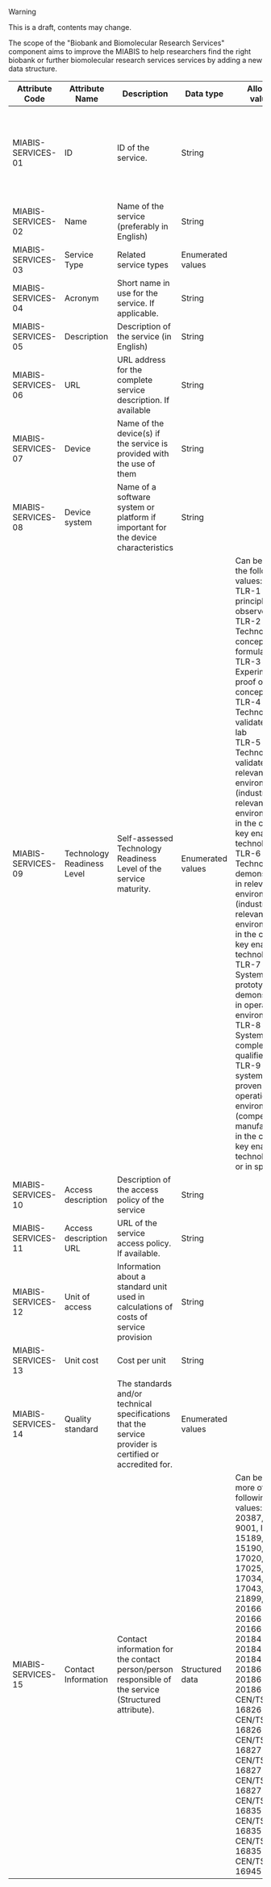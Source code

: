 > [!WARNING]  
> This is a draft, contents may change.

The scope of the "Biobank and Biomolecular Research Services" component aims to improve the MIABIS to help researchers find the right biobank or further biomolecular research services services by adding a new data structure.

| Attribute Code | Attribute Name | Description | Data type | Allowed values| Constraints | Cardinality | 
| --- | --- | --- | --- | --- | --- | ---|
| MIABIS-SERVICES-01 | ID | ID of the service. | String | | The ID is technical and given by the implementation. Implementation will provide instructions on how to form the ID | 1 |
| MIABIS-SERVICES-02 | Name | Name of the service (preferably in English) | String | | | 1  |
| MIABIS-SERVICES-03 | Service Type  | Related service types  | Enumerated values |  |  | 1-n  |
| MIABIS-SERVICES-04 | Acronym | Short name in use for the service. If applicable.  | String  |  |  |
| MIABIS-SERVICES-05 | Description | Description of the service (in English) | String | |    | 1  |
| MIABIS-SERVICES-06 | URL   | URL address for the complete service description. If available   | String  |  | | 0-1    |
| MIABIS-SERVICES-07 | Device  | Name of the device(s) if the service is provided with the use of them  | String  |  |   | 0-n   |
| MIABIS-SERVICES-08 | Device system | Name of a software system or platform if important for the device characteristics  | String   |  | | 0-n         |
| MIABIS-SERVICES-09 | Technology Readiness Level | Self-assessed Technology Readiness Level of the service maturity.  | Enumerated values | Can be one of the following values:<br>TLR-1 Basic principles observed<br>TLR-2 Technology concept formulated<br>TLR-3 Experimental proof of concept<br>TLR-4 Technology validated in lab<br>TLR-5 Technology validated in relevant environment (industrially relevant environment in the case of key enabling technologies)<br>TLR-6 Technology demonstrated in relevant environment (industrially relevant environment in the case of key enabling technologies)<br>TLR-7 System prototype demonstration in operational environment<br>TLR-8 System complete and qualified<br>TLR-9 Actual system proven in operational environment (competitive manufacturing in the case of key enabling technologies; or in space) | | 0-1 |
| MIABIS-SERVICES-10 | Access description | Description of the access policy of the service | String  |  |  | 1           |
| MIABIS-SERVICES-11 | Access description URL     | URL of the service access policy. If available.  | String  | | | 0-1         |
| MIABIS-SERVICES-12 | Unit of access  | Information about a standard unit used in calculations of costs of service provision | String   |  | | 0-1         |
| MIABIS-SERVICES-13 | Unit cost    | Cost per unit    | String  |  |  | 0-1         |
| MIABIS-SERVICES-14 | Quality standard   | The standards and/or technical specifications that the service provider is certified or accredited for. | Enumerated values |  |   | 0-n         |
| MIABIS-SERVICES-15 | Contact Information        | Contact information for the contact person/person responsible of the service (Structured attribute).    | Structured data   | Can be one or more of the following values: ISO 20387, ISO 9001, ISO 15189, ISO 15190, ISO 17020, ISO 17025, ISO 17034, ISO 17043, ISO 21899, ISO 20166-1, ISO 20166-2, ISO 20166-3, ISO 20184-1, ISO 20184-2, ISO 20184-3, ISO 20186-1, ISO 20186-2, ISO 20186-3, CEN/TS 16826-1, CEN/TS 16826-2, CEN/TS 16827-1, CEN/TS 16827-2, CEN/TS 16827-3, CEN/TS 16835-1, CEN/TS 16835-2, CEN/TS 16835-3, CEN/TS 16945    |  | 0-1         |
